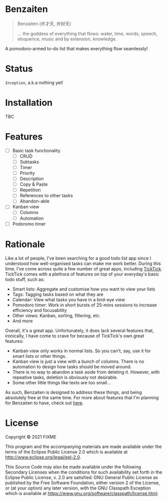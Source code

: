 # Benzaiten

> Benzaiten (弁才天, 弁財天)
>
> ... the goddess of everything that flows: water, time, words, speech, eloquence, music and by extension, knowledge.

A pomodoro-armed to-do list that makes everything flow seamlessly!

# Status
`Inception`, a.k.a nothing yet!

# Installation
TBC

# Features

- [ ] Basic task functionality
    - [ ] CRUD
    - [ ] Subtasks
    - [ ] Timer
    - [ ] Priority
    - [ ] Description
    - [ ] Copy & Paste
    - [ ] Repetition
    - [ ] References to other tasks
    - [ ] Abandon-able
- [ ] Kanban view
    - [ ] Columns
    - [ ] Automation
- [ ] Podoromo timer

# Rationale

Like a lot of people, I've been searching for a good todo list app since I understood how well-organised tasks can make me work better. During this time, I've come across quite a few number of great apps, including [TickTick](https://ticktick.com). TickTick comes with a plethora of features on top of your everyday's basic todo stuff, such as:

- Smart lists: Aggregate and customise how you want to view your lists
- Tags: Tagging tasks based on what they are
- Calendar: View what tasks you have in a bird-eye view
- Pomodoro timer: Work in short bursts of 25-mins sessions to increase efficiency and focusability
- Other views: Kanban, sorting, filtering, etc.
- And more

Overall, it's a great app. Unfortunately, it does lack several features that, ironically, I have come to crave for because of TickTick's own great features:

- Kanban view only works in normal lists. So you can't, say, use it for smart lists or other things.
- Kanban view is just a view with a bunch of columns. There is no automation to design how tasks should be moved around.
- There is no way to abandon a task aside from deleting it. However, with repeative tasks, deletion is obviously not desirable.
- Some other little things like texts are too small...

As such, Benzaiten is designed to address these things, and being absolutely free at the same time. For more about features that I'm planning for Benzaiten to have, check out [here](#features).

# License

Copyright © 2021 FIXME

This program and the accompanying materials are made available under the
terms of the Eclipse Public License 2.0 which is available at
http://www.eclipse.org/legal/epl-2.0.

This Source Code may also be made available under the following Secondary
Licenses when the conditions for such availability set forth in the Eclipse
Public License, v. 2.0 are satisfied: GNU General Public License as published by
the Free Software Foundation, either version 2 of the License, or (at your
option) any later version, with the GNU Classpath Exception which is available
at https://www.gnu.org/software/classpath/license.html.
